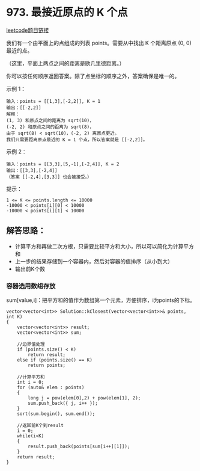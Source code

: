 # 973. 最接近原点的 K 个点

[leetcode题目链接](https://leetcode-cn.com/contest/weekly-contest-119/problems/k-closest-points-to-origin/)

我们有一个由平面上的点组成的列表 points。需要从中找出 K 个距离原点 (0, 0) 最近的点。

（这里，平面上两点之间的距离是欧几里德距离。）

你可以按任何顺序返回答案。除了点坐标的顺序之外，答案确保是唯一的。

 示例 1：

    输入：points = [[1,3],[-2,2]], K = 1
    输出：[[-2,2]]
    解释： 
    (1, 3) 和原点之间的距离为 sqrt(10)，
    (-2, 2) 和原点之间的距离为 sqrt(8)，
    由于 sqrt(8) < sqrt(10)，(-2, 2) 离原点更近。
    我们只需要距离原点最近的 K = 1 个点，所以答案就是 [[-2,2]]。

示例 2：

    输入：points = [[3,3],[5,-1],[-2,4]], K = 2
    输出：[[3,3],[-2,4]]
    （答案 [[-2,4],[3,3]] 也会被接受。）
 

提示：

    1 <= K <= points.length <= 10000
    -10000 < points[i][0] < 10000
    -10000 < points[i][1] < 10000

## 解答思路：

 * 计算平方和再做二次方根，只需要比较平方和大小，所以可以简化为计算平方和
 * 上一步的结果存储到一个容器内，然后对容器的值排序（从小到大）
 * 输出前K个数

### 容器选用数组存放
sum[value,i]：把平方和的值作为数组第一个元素，方便排序，i为points的下标。

    vector<vector<int>> Solution::kClosest(vector<vector<int>>& points, int K)
    {
        vector<vector<int>> result;
        vector<vector<int>> sum;

        //边界值处理
        if (points.size() < K)
            return result;
        else if (points.size() == K)
            return points;

        //计算平方和
        int i = 0;
        for (auto& elem : points)
        {
            long j = pow(elem[0],2) + pow(elem[1], 2);
            sum.push_back({ j, i++ });
        }
        sort(sum.begin(), sum.end());

        //返回前K个到result
        i = 0;
        while(i<K)
        {
            result.push_back(points[sum[i++][1]]);
        }
        return result;
    }
